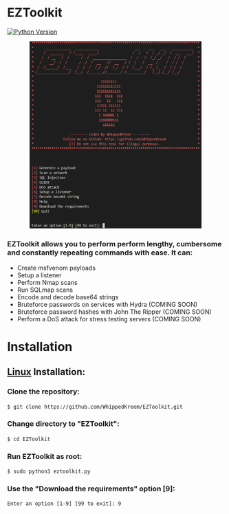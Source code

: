 # **EZToolkit**
[![Python Version](https://img.shields.io/badge/Python-v3.11%2B-blue)](https://www.python.org/downloads/)

<p align="center">
  <img src="Images/eztoolkitmainmenu.png" width="400px" alt="EZToolkit-Main-Menu" />
</p>

### EZToolkit allows you to perform perform lengthy, cumbersome and constantly repeating commands with ease. It can:
 - Create msfvenom payloads
 - Setup a listener
 - Perform Nmap scans
 - Run SQLmap scans
 - Encode and decode base64 strings
 - Bruteforce passwords on services with Hydra (COMING SOON)
 - Bruteforce password hashes with John The Ripper (COMING SOON)
 - Perform a DoS attack for stress testing servers (COMING SOON)

# **Installation**

## **[Linux](https://wikipedia.org/wiki/Linux) Installation:**
### Clone the repository: 
```
$ git clone https://github.com/Wh1ppedKreem/EZToolkit.git
```
### Change directory to "EZToolkit": 
```
$ cd EZToolkit
```
### Run EZToolkit as root: 
```
$ sudo python3 eztoolkit.py
```
### Use the "Download the requirements" option [9]: 
```
Enter an option [1-9] [99 to exit]: 9
```
